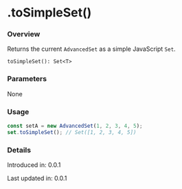 # .toSimpleSet()

### Overview

Returns the current `AdvancedSet` as a simple JavaScript `Set`.

`toSimpleSet(): Set<T>`

### Parameters

None

### Usage

```js
const setA = new AdvancedSet(1, 2, 3, 4, 5);
set.toSimpleSet(); // Set([1, 2, 3, 4, 5])
```

### Details

Introduced in: 0.0.1

Last updated in: 0.0.1
